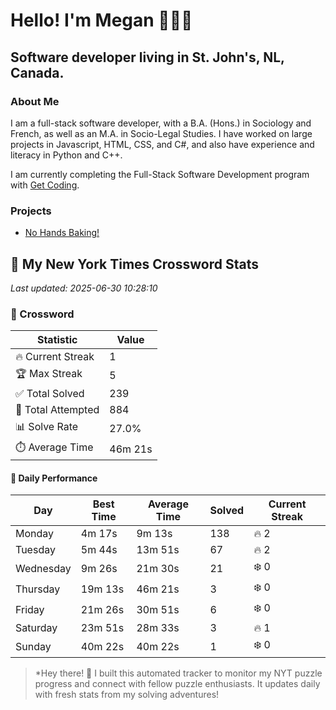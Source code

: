 # Hello! I'm Megan 👩🏻‍💻

## Software developer living in St. John's, NL, Canada.

### About Me

<p>I am a full-stack software developer, with a B.A. (Hons.) in Sociology and French, as well as an M.A. in Socio-Legal Studies. I have worked on large projects in Javascript, HTML, CSS, and C#, and also have experience and literacy in Python and C++.</p>

I am currently completing the Full-Stack Software Development program with [Get Coding](https://www.getcoding.ca/).

### Projects

* [No Hands Baking!](https://mpartificer.github.io/NoHandsBaking/)

<!-- NYT_STATS_START -->
## 🧩 My New York Times Crossword Stats

*Last updated: 2025-06-30 10:28:10*

### 🎯 Crossword

| Statistic | Value |
|-----------|-------|
| 🔥 Current Streak | 1 |
| 🏆 Max Streak | 5 |
| ✅ Total Solved | 239 |
| 🎲 Total Attempted | 884 |
| 📊 Solve Rate | 27.0% |
| ⏱️ Average Time | 46m 21s |

#### 📅 Daily Performance

| Day | Best Time | Average Time | Solved | Current Streak |
|-----|-----------|--------------|--------|----------------|
| Monday | 4m 17s | 9m 13s | 138 | 🔥 2 |
| Tuesday | 5m 44s | 13m 51s | 67 | 🔥 2 |
| Wednesday | 9m 26s | 21m 30s | 21 | ❄️ 0 |
| Thursday | 19m 13s | 46m 21s | 3 | ❄️ 0 |
| Friday | 21m 26s | 30m 51s | 6 | ❄️ 0 |
| Saturday | 23m 51s | 28m 33s | 3 | 🔥 1 |
| Sunday | 40m 22s | 40m 22s | 1 | ❄️ 0 |


<!-- NYT_STATS_END -->

> *Hey there! 👋 I built this automated tracker to monitor my NYT puzzle progress and connect with fellow puzzle enthusiasts. It updates daily with fresh stats from my solving adventures!
